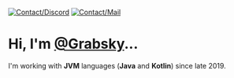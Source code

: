 [![Contact/Discord](https://img.shields.io/badge/%20-grabsky-%20?logo=discord&logoColor=white&labelColor=%235865F2&color=%23707BF4)](https://github.com/Grabsky)
[![Contact/Mail](https://img.shields.io/badge/michal.czopek.foss%40proton.me-%20?logo=protonmail&logoColor=white&labelColor=%234325C1&color=%235632EE)](mailto:michal.czopek.foss@proton.me)

# Hi, I'm [@Grabsky](https://github.com/Grabsky)...
I'm working with **JVM** languages (**Java** and **Kotlin**) since late 2019.
